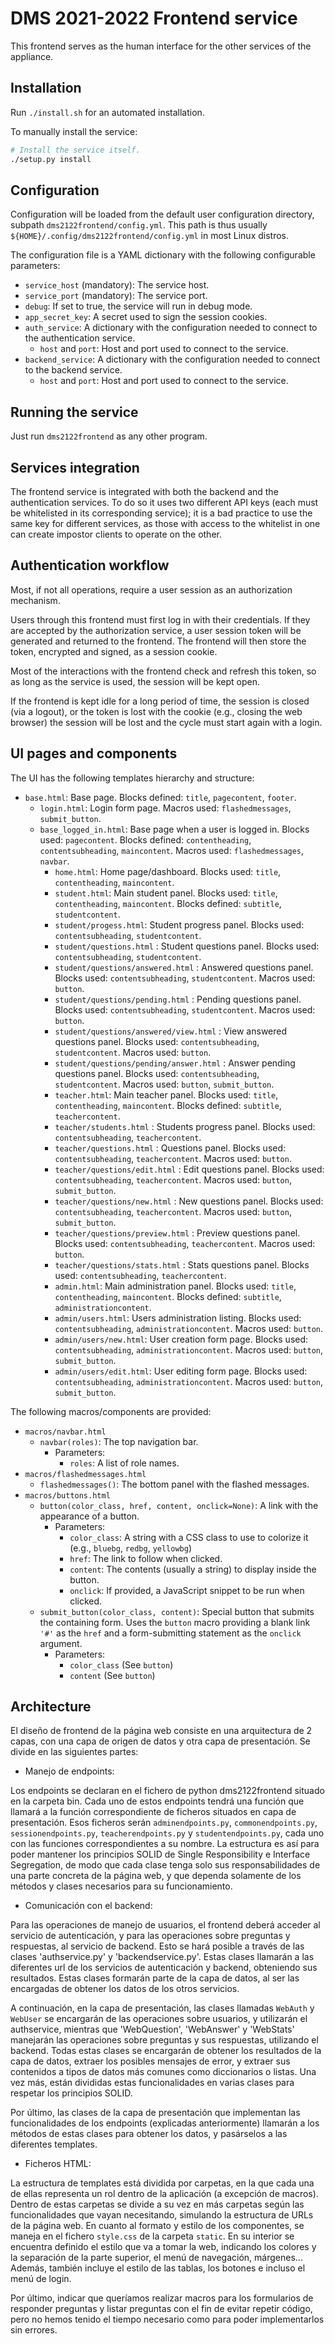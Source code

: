 # DMS 2021-2022 Frontend service

This frontend serves as the human interface for the other services of the appliance.

## Installation

Run `./install.sh` for an automated installation.

To manually install the service:

```bash
# Install the service itself.
./setup.py install
```

## Configuration

Configuration will be loaded from the default user configuration directory, subpath `dms2122frontend/config.yml`. This path is thus usually `${HOME}/.config/dms2122frontend/config.yml` in most Linux distros.

The configuration file is a YAML dictionary with the following configurable parameters:

- `service_host` (mandatory): The service host.
- `service_port` (mandatory): The service port.
- `debug`: If set to true, the service will run in debug mode.
- `app_secret_key`: A secret used to sign the session cookies.
- `auth_service`: A dictionary with the configuration needed to connect to the authentication service.
  - `host` and `port`: Host and port used to connect to the service.
- `backend_service`: A dictionary with the configuration needed to connect to the backend service.
  - `host` and `port`: Host and port used to connect to the service.

## Running the service

Just run `dms2122frontend` as any other program.

## Services integration

The frontend service is integrated with both the backend and the authentication services. To do so it uses two different API keys (each must be whitelisted in its corresponding service); it is a bad practice to use the same key for different services, as those with access to the whitelist in one can create impostor clients to operate on the other.

## Authentication workflow

Most, if not all operations, require a user session as an authorization mechanism.

Users through this frontend must first log in with their credentials. If they are accepted by the authorization service, a user session token will be generated and returned to the frontend. The frontend will then store the token, encrypted and signed, as a session cookie.

Most of the interactions with the frontend check and refresh this token, so as long as the service is used, the session will be kept open.

If the frontend is kept idle for a long period of time, the session is closed (via a logout), or the token is lost with the cookie (e.g., closing the web browser) the session will be lost and the cycle must start again with a login.

## UI pages and components

The UI has the following templates hierarchy and structure:

- `base.html`: Base page. Blocks defined: `title`, `pagecontent`, `footer`.
  - `login.html`: Login form page. Macros used: `flashedmessages`, `submit_button`.
  - `base_logged_in.html`: Base page when a user is logged in. Blocks used: `pagecontent`. Blocks defined: `contentheading`, `contentsubheading`, `maincontent`. Macros used: `flashedmessages`, `navbar`.
    - `home.html`: Home page/dashboard. Blocks used: `title`, `contentheading`, `maincontent`.
    - `student.html`: Main student panel. Blocks used: `title`, `contentheading`, `maincontent`. Blocks defined: `subtitle`, `studentcontent`.
    - `student/progess.html`: Student progress panel. Blocks used: `contentsubheading`, `studentcontent`.
    - `student/questions.html` : Student questions panel. Blocks used: `contentsubheading`, `studentcontent`.
    - `student/questions/answered.html` : Answered questions panel. Blocks used: `contentsubheading`, `studentcontent`. Macros used: `button`.
    - `student/questions/pending.html` : Pending questions panel. Blocks used: `contentsubheading`, `studentcontent`. Macros used: `button`.
    - `student/questions/answered/view.html` : View answered questions panel. Blocks used: `contentsubheading`, `studentcontent`. Macros used: `button`.
    - `student/questions/pending/answer.html` : Answer pending questions panel. Blocks used: `contentsubheading`, `studentcontent`. Macros used: `button`, `submit_button`.
    - `teacher.html`: Main teacher panel. Blocks used: `title`, `contentheading`, `maincontent`. Blocks defined: `subtitle`, `teachercontent`.
    - `teacher/students.html` : Students progress panel. Blocks used: `contentsubheading`, `teachercontent`.
    - `teacher/questions.html` : Questions panel. Blocks used: `contentsubheading`, `teachercontent`. Macros used: `button`.
    - `teacher/questions/edit.html` : Edit questions panel. Blocks used: `contentsubheading`, `teachercontent`. Macros used: `button`, `submit_button`.
    - `teacher/questions/new.html` : New questions panel. Blocks used: `contentsubheading`, `teachercontent`. Macros used: `button`, `submit_button`.
    - `teacher/questions/preview.html` : Preview questions panel. Blocks used: `contentsubheading`, `teachercontent`. Macros used: `button`.
    - `teacher/questions/stats.html` : Stats questions panel. Blocks used: `contentsubheading`, `teachercontent`. 
    - `admin.html`: Main administration panel. Blocks used: `title`, `contentheading`, `maincontent`. Blocks defined: `subtitle`, `administrationcontent`.
    - `admin/users.html`: Users administration listing. Blocks used: `contentsubheading`, `administrationcontent`. Macros used: `button`.
    - `admin/users/new.html`: User creation form page. Blocks used: `contentsubheading`, `administrationcontent`. Macros used: `button`, `submit_button`.
    - `admin/users/edit.html`: User editing form page. Blocks used: `contentsubheading`, `administrationcontent`. Macros used: `button`, `submit_button`.

The following macros/components are provided:

- `macros/navbar.html`
  - `navbar(roles)`: The top navigation bar.
    - Parameters:
      - `roles`: A list of role names.
- `macros/flashedmessages.html`
  - `flashedmessages()`: The bottom panel with the flashed messages.
- `macros/buttons.html`
  - `button(color_class, href, content, onclick=None)`: A link with the appearance of a button.
    - Parameters:
      - `color_class`: A string with a CSS class to use to colorize it (e.g., `bluebg`, `redbg`, `yellowbg`)
      - `href`: The link to follow when clicked.
      - `content`: The contents (usually a string) to display inside the button.
      - `onclick`: If provided, a JavaScript snippet to be run when clicked.
  - `submit_button(color_class, content)`: Special button that submits the containing form. Uses the `button` macro providing a blank link `'#'` as the `href` and a form-submitting statement as the `onclick` argument.
    - Parameters:
      - `color_class` (See `button`)
      - `content` (See `button`)



## Architecture 

El diseño de frontend de la página web consiste en una arquitectura de 2 capas, con una capa de origen de datos y otra capa de presentación. Se divide en las siguientes partes: 

- Manejo de endpoints: 

Los endpoints se declaran en el fichero de python dms2122frontend situado en la carpeta bin. Cada uno de estos endpoints tendrá una función que llamará a la función correspondiente de ficheros situados en capa de presentación. Esos ficheros serán `adminendpoints.py`, `commonendpoints.py`, `sessionendpoints.py`, `teacherendpoints.py` y `studentendpoints.py`, cada uno con las funciones correspondientes a su nombre. La estructura es así para poder mantener los principios SOLID de Single Responsibility e Interface Segregation, de modo que cada clase tenga solo sus responsabilidades de una parte concreta de la página web, y que dependa solamente de los métodos y clases necesarios para su funcionamiento. 

- Comunicación con el backend: 

Para las operaciones de manejo de usuarios, el frontend deberá acceder al servicio de autenticación, y para las operaciones sobre preguntas y respuestas, al servicio de backend. Esto se hará posible a través de las clases 'authservice.py' y 'backendservice.py'. Estas clases llamarán a las diferentes url de los servicios de autenticación y backend, obteniendo sus resultados. Estas clases formarán parte de la capa de datos, al ser las encargadas de obtener los datos de los otros servicios.

A continuación, en la capa de presentación, las clases llamadas `WebAuth` y `WebUser` se encargarán de las operaciones sobre usuarios, y utilizarán el authservice, mientras que 'WebQuestion', 'WebAnswer' y 'WebStats' manejarán las operaciones sobre preguntas y sus respuestas, utilizando el backend. Todas estas clases se encargarán de obtener los resultados de la capa de datos, extraer los posibles mensajes de error, y extraer sus contenidos a tipos de datos más comunes como diccionarios o listas. Una vez más, están divididas estas funcionalidades en varias clases para respetar los principios SOLID. 

Por último, las clases de la capa de presentación que implementan las funcionalidades de los endpoints (explicadas anteriormente) llamarán a los métodos de estas clases para obtener los datos, y pasárselos a las diferentes templates.

- Ficheros HTML: 

La estructura de templates está dividida por carpetas, en la que cada una de ellas representa un rol dentro de la aplicación (a excepción de macros). Dentro de estas carpetas se divide a su vez en más carpetas según las funcionalidades que vayan necesitando, simulando la estructura de URLs de la página web. En cuanto al formato y estilo de los componentes, se maneja en el fichero `style.css` de la carpeta `static`. En su interior se encuentra definido el estilo que va a tomar la web, indicando los colores y la separación de la parte superior, el menú de navegación, márgenes... Además, también incluye el estilo de las tablas, los botones e incluso el menú de login. 


Por último, indicar que queríamos realizar macros para los formularios de responder preguntas y listar preguntas con el fin de evitar repetir código, pero no hemos tenido el tiempo necesario como para poder implementarlos sin errores.

